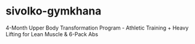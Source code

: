 # sivolko-gymkhana
4-Month Upper Body Transformation Program - Athletic Training + Heavy Lifting for Lean Muscle &amp; 6-Pack Abs
